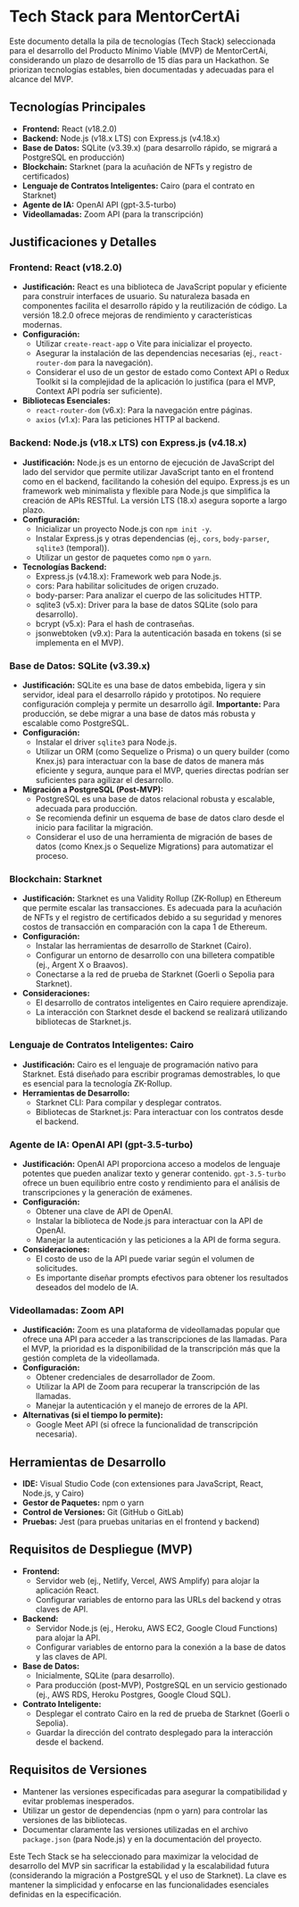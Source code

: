 # Tech Stack para MentorCertAi

Este documento detalla la pila de tecnologías (Tech Stack) seleccionada para el desarrollo del Producto Mínimo Viable (MVP) de MentorCertAi, considerando un plazo de desarrollo de 15 días para un Hackathon. Se priorizan tecnologías estables, bien documentadas y adecuadas para el alcance del MVP.

## Tecnologías Principales

* **Frontend:** React (v18.2.0)
* **Backend:** Node.js (v18.x LTS) con Express.js (v4.18.x)
* **Base de Datos:** SQLite (v3.39.x) (para desarrollo rápido, se migrará a PostgreSQL en producción)
* **Blockchain:** Starknet (para la acuñación de NFTs y registro de certificados)
* **Lenguaje de Contratos Inteligentes:** Cairo (para el contrato en Starknet)
* **Agente de IA:** OpenAI API (gpt-3.5-turbo)
* **Videollamadas:** Zoom API (para la transcripción)

## Justificaciones y Detalles

###   Frontend: React (v18.2.0)

* **Justificación:** React es una biblioteca de JavaScript popular y eficiente para construir interfaces de usuario. Su naturaleza basada en componentes facilita el desarrollo rápido y la reutilización de código. La versión 18.2.0 ofrece mejoras de rendimiento y características modernas.
* **Configuración:**
    * Utilizar `create-react-app` o Vite para inicializar el proyecto.
    * Asegurar la instalación de las dependencias necesarias (ej., `react-router-dom` para la navegación).
    * Considerar el uso de un gestor de estado como Context API o Redux Toolkit si la complejidad de la aplicación lo justifica (para el MVP, Context API podría ser suficiente).
* **Bibliotecas Esenciales:**
    * `react-router-dom` (v6.x): Para la navegación entre páginas.
    * `axios` (v1.x): Para las peticiones HTTP al backend.

###   Backend: Node.js (v18.x LTS) con Express.js (v4.18.x)

* **Justificación:** Node.js es un entorno de ejecución de JavaScript del lado del servidor que permite utilizar JavaScript tanto en el frontend como en el backend, facilitando la cohesión del equipo. Express.js es un framework web minimalista y flexible para Node.js que simplifica la creación de APIs RESTful. La versión LTS (18.x) asegura soporte a largo plazo.
* **Configuración:**
    * Inicializar un proyecto Node.js con `npm init -y`.
    * Instalar Express.js y otras dependencias (ej., `cors`, `body-parser`, `sqlite3` (temporal)).
    * Utilizar un gestor de paquetes como `npm` o `yarn`.
* **Tecnologías Backend:**
    * Express.js (v4.18.x): Framework web para Node.js.
    * cors: Para habilitar solicitudes de origen cruzado.
    * body-parser: Para analizar el cuerpo de las solicitudes HTTP.
    * sqlite3 (v5.x): Driver para la base de datos SQLite (solo para desarrollo).
    * bcrypt (v5.x): Para el hash de contraseñas.
    * jsonwebtoken (v9.x): Para la autenticación basada en tokens (si se implementa en el MVP).

###   Base de Datos: SQLite (v3.39.x)

* **Justificación:** SQLite es una base de datos embebida, ligera y sin servidor, ideal para el desarrollo rápido y prototipos. No requiere configuración compleja y permite un desarrollo ágil.  **Importante:** Para producción, se debe migrar a una base de datos más robusta y escalable como PostgreSQL.
* **Configuración:**
    * Instalar el driver `sqlite3` para Node.js.
    * Utilizar un ORM (como Sequelize o Prisma) o un query builder (como Knex.js) para interactuar con la base de datos de manera más eficiente y segura, aunque para el MVP, queries directas podrían ser suficientes para agilizar el desarrollo.
* **Migración a PostgreSQL (Post-MVP):**
    * PostgreSQL es una base de datos relacional robusta y escalable, adecuada para producción.
    * Se recomienda definir un esquema de base de datos claro desde el inicio para facilitar la migración.
    * Considerar el uso de una herramienta de migración de bases de datos (como Knex.js o Sequelize Migrations) para automatizar el proceso.

###   Blockchain: Starknet

* **Justificación:** Starknet es una Validity Rollup (ZK-Rollup) en Ethereum que permite escalar las transacciones. Es adecuada para la acuñación de NFTs y el registro de certificados debido a su seguridad y menores costos de transacción en comparación con la capa 1 de Ethereum.
* **Configuración:**
    * Instalar las herramientas de desarrollo de Starknet (Cairo).
    * Configurar un entorno de desarrollo con una billetera compatible (ej., Argent X o Braavos).
    * Conectarse a la red de prueba de Starknet (Goerli o Sepolia para Starknet).
* **Consideraciones:**
    * El desarrollo de contratos inteligentes en Cairo requiere aprendizaje.
    * La interacción con Starknet desde el backend se realizará utilizando bibliotecas de Starknet.js.

###   Lenguaje de Contratos Inteligentes: Cairo

* **Justificación:** Cairo es el lenguaje de programación nativo para Starknet. Está diseñado para escribir programas demostrables, lo que es esencial para la tecnología ZK-Rollup.
* **Herramientas de Desarrollo:**
    * Starknet CLI: Para compilar y desplegar contratos.
    * Bibliotecas de Starknet.js: Para interactuar con los contratos desde el backend.

###   Agente de IA: OpenAI API (gpt-3.5-turbo)

* **Justificación:** OpenAI API proporciona acceso a modelos de lenguaje potentes que pueden analizar texto y generar contenido. `gpt-3.5-turbo` ofrece un buen equilibrio entre costo y rendimiento para el análisis de transcripciones y la generación de exámenes.
* **Configuración:**
    * Obtener una clave de API de OpenAI.
    * Instalar la biblioteca de Node.js para interactuar con la API de OpenAI.
    * Manejar la autenticación y las peticiones a la API de forma segura.
* **Consideraciones:**
    * El costo de uso de la API puede variar según el volumen de solicitudes.
    * Es importante diseñar prompts efectivos para obtener los resultados deseados del modelo de IA.

###   Videollamadas: Zoom API

* **Justificación:** Zoom es una plataforma de videollamadas popular que ofrece una API para acceder a las transcripciones de las llamadas. Para el MVP, la prioridad es la disponibilidad de la transcripción más que la gestión completa de la videollamada.
* **Configuración:**
    * Obtener credenciales de desarrollador de Zoom.
    * Utilizar la API de Zoom para recuperar la transcripción de las llamadas.
    * Manejar la autenticación y el manejo de errores de la API.
* **Alternativas (si el tiempo lo permite):**
    * Google Meet API (si ofrece la funcionalidad de transcripción necesaria).

## Herramientas de Desarrollo

* **IDE:** Visual Studio Code (con extensiones para JavaScript, React, Node.js, y Cairo)
* **Gestor de Paquetes:** npm o yarn
* **Control de Versiones:** Git (GitHub o GitLab)
* **Pruebas:** Jest (para pruebas unitarias en el frontend y backend)

## Requisitos de Despliegue (MVP)

* **Frontend:**
    * Servidor web (ej., Netlify, Vercel, AWS Amplify) para alojar la aplicación React.
    * Configurar variables de entorno para las URLs del backend y otras claves de API.
* **Backend:**
    * Servidor Node.js (ej., Heroku, AWS EC2, Google Cloud Functions) para alojar la API.
    * Configurar variables de entorno para la conexión a la base de datos y las claves de API.
* **Base de Datos:**
    * Inicialmente, SQLite (para desarrollo).
    * Para producción (post-MVP), PostgreSQL en un servicio gestionado (ej., AWS RDS, Heroku Postgres, Google Cloud SQL).
* **Contrato Inteligente:**
    * Desplegar el contrato Cairo en la red de prueba de Starknet (Goerli o Sepolia).
    * Guardar la dirección del contrato desplegado para la interacción desde el backend.

## Requisitos de Versiones

* Mantener las versiones especificadas para asegurar la compatibilidad y evitar problemas inesperados.
* Utilizar un gestor de dependencias (npm o yarn) para controlar las versiones de las bibliotecas.
* Documentar claramente las versiones utilizadas en el archivo `package.json` (para Node.js) y en la documentación del proyecto.

Este Tech Stack se ha seleccionado para maximizar la velocidad de desarrollo del MVP sin sacrificar la estabilidad y la escalabilidad futura (considerando la migración a PostgreSQL y el uso de Starknet). La clave es mantener la simplicidad y enfocarse en las funcionalidades esenciales definidas en la especificación.